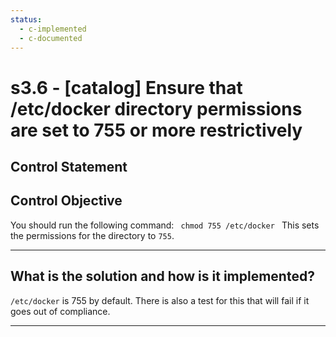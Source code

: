 ```yaml
---
status:
  - c-implemented
  - c-documented
---
```


# s3.6 - \[catalog\] Ensure that /etc/docker directory permissions are set to 755 or more restrictively

## Control Statement

## Control Objective

You should run the following command:  ```  chmod 755 /etc/docker  ```  This sets the permissions for the directory to `755`.

______________________________________________________________________

## What is the solution and how is it implemented?

`/etc/docker` is 755 by default.
There is also a test for this that will fail if it goes out of compliance.

______________________________________________________________________
